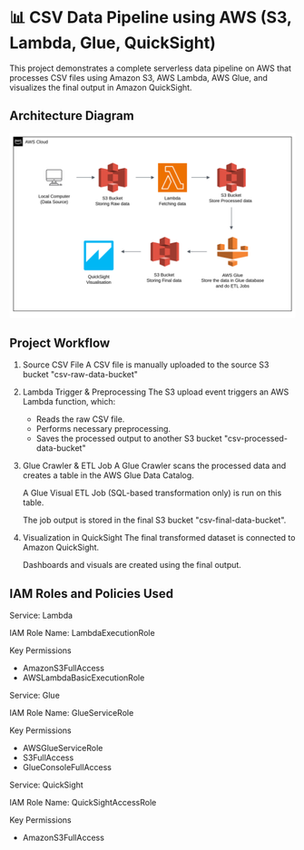 # 📊 CSV Data Pipeline using AWS (S3, Lambda, Glue, QuickSight)

This project demonstrates a complete serverless data pipeline on AWS that processes CSV files using Amazon S3, AWS Lambda, AWS Glue, and visualizes the final output in Amazon QuickSight.


## Architecture Diagram

![Architecture Diagram](images/image.png)

## Project Workflow

1. Source CSV File
   A CSV file is manually uploaded to the source S3 bucket "csv-raw-data-bucket"

2. Lambda Trigger & Preprocessing
   The S3 upload event triggers an AWS Lambda function, which:
    - Reads the raw CSV file.
    - Performs necessary preprocessing.
    - Saves the processed output to another S3 bucket "csv-processed-data-bucket"

3. Glue Crawler & ETL Job
   A Glue Crawler scans the processed data and creates a table in the AWS Glue Data Catalog.

   A Glue Visual ETL Job (SQL-based transformation only) is run on this table.

   The job output is stored in the final S3 bucket "csv-final-data-bucket".

5. Visualization in QuickSight
   The final transformed dataset is connected to Amazon QuickSight.

   Dashboards and visuals are created using the final output.


## IAM Roles and Policies Used

Service: Lambda

IAM Role Name: LambdaExecutionRole

Key Permissions
- AmazonS3FullAccess
- AWSLambdaBasicExecutionRole


Service: Glue	

IAM Role Name: GlueServiceRole

Key Permissions
- AWSGlueServiceRole
- S3FullAccess
- GlueConsoleFullAccess


Service: QuickSight	

IAM Role Name: QuickSightAccessRole	

Key Permissions
- AmazonS3FullAccess











